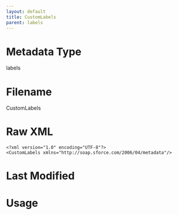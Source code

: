 ```yaml
---
layout: default
title: CustomLabels
parent: labels
---
```

# Metadata Type
labels


# Filename 
CustomLabels


# Raw XML
```
<?xml version="1.0" encoding="UTF-8"?>
<CustomLabels xmlns="http://soap.sforce.com/2006/04/metadata"/>
```


# Last Modified


# Usage
